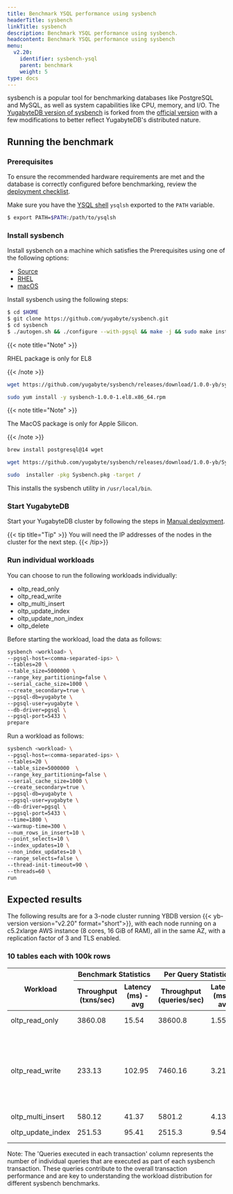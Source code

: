```yaml
---
title: Benchmark YSQL performance using sysbench
headerTitle: sysbench
linkTitle: sysbench
description: Benchmark YSQL performance using sysbench.
headcontent: Benchmark YSQL performance using sysbench
menu:
  v2.20:
    identifier: sysbench-ysql
    parent: benchmark
    weight: 5
type: docs
---
```


sysbench is a popular tool for benchmarking databases like PostgreSQL and MySQL, as well as system capabilities like CPU, memory, and I/O. The [YugabyteDB version of sysbench](https://github.com/yugabyte/sysbench) is forked from the [official version](https://github.com/akopytov/sysbench) with a few modifications to better reflect YugabyteDB's distributed nature.

## Running the benchmark

### Prerequisites

To ensure the recommended hardware requirements are met and the database is correctly configured before benchmarking, review the [deployment checklist](../../deploy/checklist/).

Make sure you have the [YSQL shell](../../api/ysqlsh/) `ysqlsh` exported to the `PATH` variable.

```sh
$ export PATH=$PATH:/path/to/ysqlsh
```

### Install sysbench

Install sysbench on a machine which satisfies the Prerequisites using one of 
the following options:

<ul class="nav nav-tabs nav-tabs-yb">
    <li>
    <a href="#github" class="nav-link active" id="github-tab" data-bs-toggle="tab" role="tab" aria-controls="github" aria-selected="true">
      <i class="fab fa-github" aria-hidden="true"></i>
      Source
    </a>
  </li>
  <li>
    <a href="#rhel" class="nav-link" id="rhel-tab" data-bs-toggle="tab" role="tab" aria-controls="rhel" aria-selected="true">
      <i class="fa-brands fa-redhat" aria-hidden="true"></i>
      RHEL
    </a>
  </li>
  <li >
    <a href="#macos" class="nav-link" id="macos-tab" data-bs-toggle="tab" role="tab" aria-controls="macos" aria-selected="true">
      <i class="fa-brands fa-apple" aria-hidden="true"></i>
      macOS
    </a>
  </li>

</ul>

<div class="tab-content">
  <div id="github" class="tab-pane fade show active" role="tabpanel" aria-labelledby="github-tab">

Install sysbench using the following steps:

```sh
$ cd $HOME
$ git clone https://github.com/yugabyte/sysbench.git
$ cd sysbench
$ ./autogen.sh && ./configure --with-pgsql && make -j && sudo make install
```

  </div>

  <div id="rhel" class="tab-pane fade" role="tabpanel" aria-labelledby="rhel-tab">

{{< note title="Note" >}}

RHEL package is only for EL8

{{< /note >}}

```sh
wget https://github.com/yugabyte/sysbench/releases/download/1.0.0-yb/sysbench-1.0.0-1.el8.x86_64.rpm

sudo yum install -y sysbench-1.0.0-1.el8.x86_64.rpm 
```

  </div>
  <div id="macos" class="tab-pane fade" role="tabpanel" aria-labelledby="macos-tab">

{{< note title="Note" >}}

The MacOS package is only for Apple Silicon.

{{< /note >}}

```sh
brew install postgresql@14 wget

wget https://github.com/yugabyte/sysbench/releases/download/1.0.0-yb/Sysbench.pkg

sudo  installer -pkg Sysbench.pkg -target /
```

  </div>

</div>

This installs the sysbench utility in `/usr/local/bin`.

### Start YugabyteDB

Start your YugabyteDB cluster by following the steps in [Manual deployment](../../deploy/manual-deployment/).

{{< tip title="Tip" >}}
You will need the IP addresses of the nodes in the cluster for the next step.
{{< /tip>}}

### Run individual workloads

You can choose to run the following workloads individually:

* oltp_read_only
* oltp_read_write
* oltp_multi_insert
* oltp_update_index
* oltp_update_non_index
* oltp_delete

Before starting the workload, load the data as follows:

```sh
sysbench <workload> \
--pgsql-host=<comma-separated-ips> \
--tables=20 \
--table_size=5000000 \
--range_key_partitioning=false \
--serial_cache_size=1000 \
--create_secondary=true \
--pgsql-db=yugabyte \
--pgsql-user=yugabyte \
--db-driver=pgsql \
--pgsql-port=5433 \
prepare

```

Run a workload as follows:

```sh
sysbench <workload> \
--pgsql-host=<comma-separated-ips> \
--tables=20 \
--table_size=5000000  \
--range_key_partitioning=false \
--serial_cache_size=1000 \
--create_secondary=true \
--pgsql-db=yugabyte \
--pgsql-user=yugabyte \
--db-driver=pgsql \
--pgsql-port=5433 \
--time=1800 \
--warmup-time=300 \
--num_rows_in_insert=10 \
--point_selects=10 \
--index_updates=10 \
--non_index_updates=10 \
--range_selects=false \
--thread-init-timeout=90 \
--threads=60 \
run

```

## Expected results

The following results are for a 3-node cluster running YBDB version {{< yb-version version="v2.20" format="short">}}, with each node running on a c5.2xlarge AWS instance (8 cores, 16 GiB of RAM), all in the same AZ, with a replication factor of 3 and TLS enabled.

### 10 tables each with 100k rows

<table>
  <thead>
    <tr>
      <th rowspan="2">Workload</th>
      <th colspan="2">Benchmark Statistics</th>
      <th colspan="2">Per Query Statistics</th>
      <th rowspan="2">Queries executed in each transaction</th>
    </tr>
    <tr>
      <th>Throughput (txns/sec)</th>
      <th>Latency (ms) - avg</th>
      <th>Throughput (queries/sec)</th>
      <th>Latency (ms) - avg</th>
    </tr>
  </thead>
  <tbody>
    <tr>
      <td>oltp_read_only</td>
      <td>3860.08</td>
      <td>15.54</td>
      <td>38600.8</td>
      <td>1.55</td>
      <td>10 point selects</td>
    </tr>
    <tr>
      <td>oltp_read_write</td>
      <td>233.13</td>
      <td>102.95</td>
      <td>7460.16</td>
      <td>3.21</td>
      <td>10 point selects <br> 10 index updates <br> 10 non-index update <br> 1 Insert <br> 1 Delete</td>
    </tr>
    <tr>
      <td>oltp_multi_insert</td>
      <td>580.12</td>
      <td>41.37</td>
      <td>5801.2</td>
      <td>4.13</td>
      <td>10 Insert</td>
    </tr>
    <tr>
      <td>oltp_update_index</td>
      <td>251.53</td>
      <td>95.41</td>
      <td>2515.3</td>
      <td>9.54</td>
      <td>10 index updates</td>
    </tr>
  </tbody>
</table>

Note: The 'Queries executed in each transaction' column represents the number of individual queries that are executed as part of each sysbench transaction. These queries contribute to the overall transaction performance and are key to understanding the workload distribution for different sysbench benchmarks.
